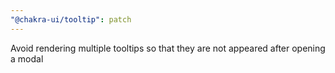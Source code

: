 ```yaml
---
"@chakra-ui/tooltip": patch
---
```


Avoid rendering multiple tooltips so that they are not appeared after opening a
modal
